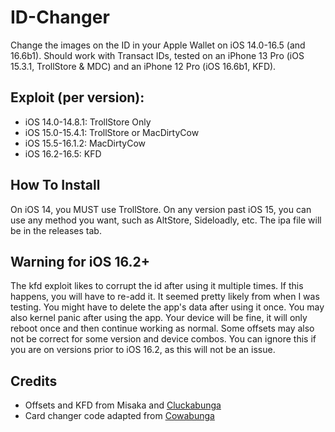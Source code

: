 # ID-Changer
Change the images on the ID in your Apple Wallet on iOS 14.0-16.5 (and 16.6b1).
Should work with Transact IDs, tested on an iPhone 13 Pro (iOS 15.3.1, TrollStore & MDC) and an iPhone 12 Pro (iOS 16.6b1, KFD).

## Exploit (per version):
- iOS 14.0-14.8.1:  TrollStore Only
- iOS 15.0-15.4.1:  TrollStore or MacDirtyCow
- iOS 15.5-16.1.2:  MacDirtyCow
- iOS 16.2-16.5:    KFD

## How To Install
On iOS 14, you MUST use TrollStore. On any version past iOS 15, you can use any method you want, such as AltStore, Sideloadly, etc. The ipa file will be in the releases tab.

## Warning for iOS 16.2+
The kfd exploit likes to corrupt the id after using it multiple times. If this happens, you will have to re-add it. It seemed pretty likely from when I was testing. You might have to delete the app's data after using it once.
You may also kernel panic after using the app. Your device will be fine, it will only reboot once and then continue working as normal.
Some offsets may also not be correct for some version and device combos.
You can ignore this if you are on versions prior to iOS 16.2, as this will not be an issue.

## Credits
- Offsets and KFD from Misaka and [Cluckabunga](https://github.com/leminlimez/Cluckabunga)
- Card changer code adapted from [Cowabunga](https://github.com/leminlimez/Cowabunga)
